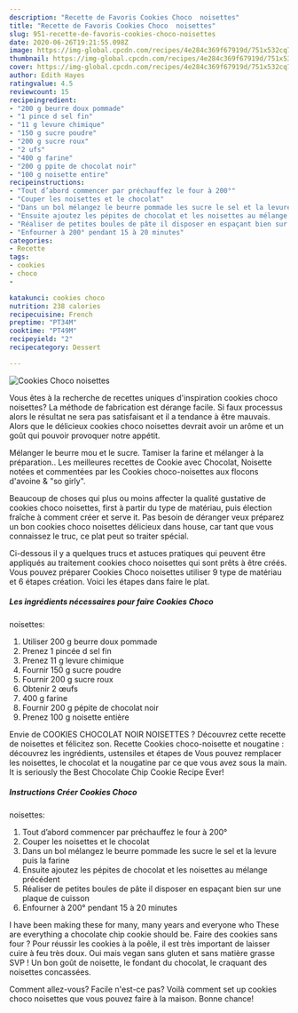 ```yaml
---
description: "Recette de Favoris Cookies Choco  noisettes"
title: "Recette de Favoris Cookies Choco  noisettes"
slug: 951-recette-de-favoris-cookies-choco-noisettes
date: 2020-06-26T19:21:55.098Z
image: https://img-global.cpcdn.com/recipes/4e284c369f67919d/751x532cq70/cookies-choco-noisettes-photo-principale-de-la-recette.jpg
thumbnail: https://img-global.cpcdn.com/recipes/4e284c369f67919d/751x532cq70/cookies-choco-noisettes-photo-principale-de-la-recette.jpg
cover: https://img-global.cpcdn.com/recipes/4e284c369f67919d/751x532cq70/cookies-choco-noisettes-photo-principale-de-la-recette.jpg
author: Edith Hayes
ratingvalue: 4.5
reviewcount: 15
recipeingredient:
- "200 g beurre doux pommade"
- "1 pince d sel fin"
- "11 g levure chimique"
- "150 g sucre poudre"
- "200 g sucre roux"
- "2 ufs"
- "400 g farine"
- "200 g ppite de chocolat noir"
- "100 g noisette entire"
recipeinstructions:
- "Tout d’abord commencer par préchauffez le four à 200°"
- "Couper les noisettes et le chocolat"
- "Dans un bol mélangez le beurre pommade les sucre le sel et la levure puis la farine"
- "Ensuite ajoutez les pépites de chocolat et les noisettes au mélange précédent"
- "Réaliser de petites boules de pâte il disposer en espaçant bien sur une plaque de cuisson"
- "Enfourner à 200° pendant 15 à 20 minutes"
categories:
- Recette
tags:
- cookies
- choco
- 

katakunci: cookies choco  
nutrition: 238 calories
recipecuisine: French
preptime: "PT34M"
cooktime: "PT49M"
recipeyield: "2"
recipecategory: Dessert

---
```



![Cookies Choco
 noisettes](https://img-global.cpcdn.com/recipes/4e284c369f67919d/751x532cq70/cookies-choco-noisettes-photo-principale-de-la-recette.jpg)

Vous êtes à la recherche de recettes uniques d'inspiration cookies choco
 noisettes? La méthode de fabrication est dérange facile. Si faux processus alors le résultat ne sera pas satisfaisant et il a tendance à être mauvais. Alors que le délicieux cookies choco
 noisettes devrait avoir un arôme et un goût qui pouvoir provoquer notre appétit.

Mélanger le beurre mou et le sucre. Tamiser la farine et mélanger à la préparation.. Les meilleures recettes de Cookie avec Chocolat, Noisette notées et commentées par les Cookies choco-noisettes aux flocons d&#39;avoine &amp; &#34;so girly&#34;.

Beaucoup de choses qui plus ou moins affecter la qualité gustative de cookies choco
 noisettes, first à partir du type de matériau, puis élection fraîche à comment créer et serve it. Pas besoin de déranger veux préparez un bon cookies choco
 noisettes délicieux dans house, car tant que vous connaissez le truc, ce plat peut so traiter spécial.


Ci-dessous il y a quelques trucs et astuces pratiques qui peuvent être appliqués au traitement cookies choco
 noisettes qui sont prêts à être créés. Vous pouvez préparer Cookies Choco
 noisettes utiliser 9 type de matériau et 6 étapes création. Voici les étapes dans faire le plat.

<!--inarticleads1-->

##### Les ingrédients nécessaires pour faire Cookies Choco
 noisettes:

1. Utiliser 200 g beurre doux pommade
1. Prenez 1 pincée d sel fin
1. Prenez 11 g levure chimique
1. Fournir 150 g sucre poudre
1. Fournir 200 g sucre roux
1. Obtenir 2 œufs
1.  400 g farine
1. Fournir 200 g pépite de chocolat noir
1. Prenez 100 g noisette entière


Envie de COOKIES CHOCOLAT NOIR NOISETTES ? Découvrez cette recette de noisettes et félicitez son. Recette Cookies choco-noisette et nougatine : découvrez les ingrédients, ustensiles et étapes de Vous pouvez remplacer les noisettes, le chocolat et la nougatine par ce que vous avez sous la main. It is seriously the Best Chocolate Chip Cookie Recipe Ever! 

<!--inarticleads2-->

##### Instructions Créer Cookies Choco
 noisettes:

1. Tout d’abord commencer par préchauffez le four à 200°
1. Couper les noisettes et le chocolat
1. Dans un bol mélangez le beurre pommade les sucre le sel et la levure puis la farine
1. Ensuite ajoutez les pépites de chocolat et les noisettes au mélange précédent
1. Réaliser de petites boules de pâte il disposer en espaçant bien sur une plaque de cuisson
1. Enfourner à 200° pendant 15 à 20 minutes


I have been making these for many, many years and everyone who These are everything a chocolate chip cookie should be. Faire des cookies sans four ? Pour réussir les cookies à la poêle, il est très important de laisser cuire à feu très doux. Oui mais vegan sans gluten et sans matière grasse SVP ! Un bon goût de noisette, le fondant du chocolat, le craquant des noisettes concassées. 


Comment allez-vous? Facile n'est-ce pas? Voilà comment set up cookies choco
 noisettes que vous pouvez faire à la maison. Bonne chance!
